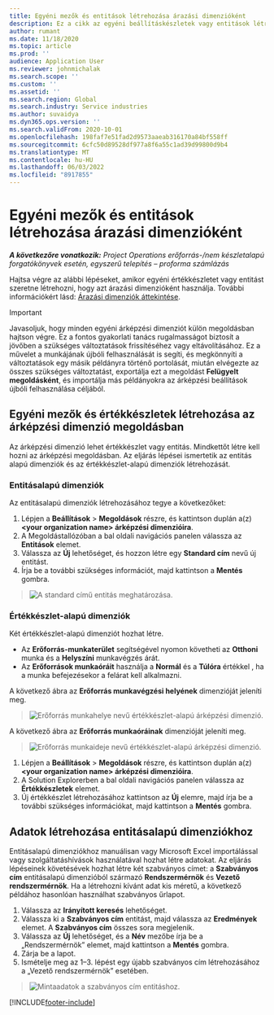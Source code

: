 ```yaml
---
title: Egyéni mezők és entitások létrehozása árazási dimenzióként
description: Ez a cikk az egyéni beállításkészletek vagy entitások létrehozásáról nyújt tájékoztatást.
author: rumant
ms.date: 11/18/2020
ms.topic: article
ms.prod: ''
audience: Application User
ms.reviewer: johnmichalak
ms.search.scope: ''
ms.custom: ''
ms.assetid: ''
ms.search.region: Global
ms.search.industry: Service industries
ms.author: suvaidya
ms.dyn365.ops.version: ''
ms.search.validFrom: 2020-10-01
ms.openlocfilehash: 198faf7e51fad2d9573aaeab316170a84bf558ff
ms.sourcegitcommit: 6cfc50d89528df977a8f6a55c1ad39d99800d9b4
ms.translationtype: MT
ms.contentlocale: hu-HU
ms.lasthandoff: 06/03/2022
ms.locfileid: "8917855"
---
```

# <a name="create-custom-fields-and-entities-as-pricing-dimensions"></a>Egyéni mezők és entitások létrehozása árazási dimenzióként

_**A következőre vonatkozik:** Project Operations erőforrás-/nem készletalapú forgatókönyvek esetén, egyszerű telepítés – proforma számlázás_

Hajtsa végre az alábbi lépéseket, amikor egyéni értékkészletet vagy entitást szeretne létrehozni, hogy azt árazási dimenzióként használja. További információkért lásd: [Árazási dimenziók áttekintése](pricing-dimensions-overview.md).  

> [!IMPORTANT]
> Javasoljuk, hogy minden egyéni árképzési dimenziót külön megoldásban hajtson végre. Ez a fontos gyakorlati tanács rugalmasságot biztosít a jövőben a szükséges változtatások frissítéséhez vagy eltávolításához. Ez a művelet a munkájának újbóli felhasználását is segíti, és megkönnyíti a változtatások egy másik példányra történő portolását, miután elvégezte az összes szükséges változtatást, exportálja ezt a megoldást **Felügyelt megoldásként**, és importálja más példányokra az árképzési beállítások újbóli felhasználása céljából.

  
## <a name="create-custom-fields-and-option-sets-in-the-pricing-dimension-solution"></a>Egyéni mezők és értékkészletek létrehozása az árképzési dimenzió megoldásban

Az árképzési dimenzió lehet értékkészlet vagy entitás. Mindkettőt létre kell hozni az árképzési megoldásban. Az eljárás lépései ismertetik az entitás alapú dimenziók és az értékkészlet-alapú dimenziók létrehozását.

### <a name="entity-based-dimensions"></a>Entitásalapú dimenziók
Az entitásalapú dimenziók létrehozásához tegye a következőket:

1. Lépjen a **Beállítások** > **Megoldások** részre, és kattintson duplán a(z) **\<your organization name> árképzési dimenzióira**.
2. A Megoldástallózóban a bal oldali navigációs panelen válassza az **Entitások** elemet.
3. Válassza az **Új** lehetőséget, és hozzon létre egy **Standard cím** nevű új entitást. 
4. Írja be a további szükséges információt, majd kattintson a **Mentés** gombra.

> ![A standard című entitás meghatározása.](media/Standard-Title-entity-definition.png)

### <a name="option-set-based-dimensions"></a>Értékkészlet-alapú dimenziók 
Két értékkészlet-alapú dimenziót hozhat létre. 

- Az **Erőforrás-munkaterület** segítségével nyomon követheti az **Otthoni** munka és a **Helyszíni** munkavégzés árát. 
- Az **Erőforrások munkaóráit** használja a **Normál** és a **Túlóra** értékkel , ha a munka befejezésekor a felárat kell alkalmazni.

A következő ábra az **Erőforrás munkavégzési helyének** dimenzióját jeleníti meg. 

> ![Erőforrás munkahelye nevű értékkészlet-alapú árképzési dimenzió.](media/Option-set-PD-called-Resource-Work-Location.png)

A következő ábra az **Erőforrás munkaóráinak** dimenzióját jeleníti meg. 

> ![Erőforrás munkaideje nevű értékkészlet-alapú árképzési dimenzió.](media/Option-set-PD-called-Resource-Work-Hours.png)

1. Lépjen a **Beállítások** > **Megoldások** részre, és kattintson duplán a(z) **\<your organization name> árképzési dimenzióira**. 
2. A Solution Explorerben a bal oldali navigációs panelen válassza az **Értékkészletek** elemet. 
3. Új értékkészlet létrehozásához kattintson az **Új** elemre, majd írja be a további szükséges információkat, majd kattintson a **Mentés** gombra.

## <a name="create-data-for-entity-based-dimensions"></a>Adatok létrehozása entitásalapú dimenziókhoz

Entitásalapú dimenziókhoz manuálisan vagy Microsoft Excel importálással vagy szolgáltatáshívások használatával hozhat létre adatokat. Az eljárás lépéseinek követésévek hozhat létre két szabványos címet: a **Szabványos cím** entitásalapú dimenzióból származó **Rendszermérnök** és **Vezető rendszermérnök**. Ha a létrehozni kívánt adat kis méretű, a következő példához hasonlóan használhat szabványos űrlapot.

1. Válassza az **Irányított keresés** lehetőséget.
2. Válassza ki a **Szabványos cím** entitást, majd válassza az **Eredmények** elemet. A **Szabványos cím** összes sora megjelenik.
3. Válassza az **Új** lehetőséget, és a **Név** mezőbe írja be a „Rendszermérnök” elemet, majd kattintson a **Mentés** gombra.
4. Zárja be a lapot. 
5. Ismételje meg az 1–3. lépést egy újabb szabványos cím létrehozásához a „Vezető rendszermérnök” esetében.

> ![Mintaadatok a szabványos cím entitáshoz.](media/ST-data.png)


[!INCLUDE[footer-include](../includes/footer-banner.md)]